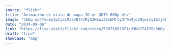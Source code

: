 ```yaml
---
source: "flickr"
title: "Animación de vista de mapa 3D en QGIS-600p-hls"
image: "360p.mp4?s=eyJpIjo1Mzk3NTY1MjA3MSwiZSI6MTcyOTYwMjc3MywicyI6IjdkMDVlZDUzYWE4ZmI3MzU3YmYyZTU5ZGY3NDY0MjA3NTY1NDVmNTAiLCJ2IjoxfQ.mp4"
date: "2024-09-06"
link: "https://live.staticflickr.com/video/53975652071/d3bb774578/360p.mp4?s=eyJpIjo1Mzk3NTY1MjA3MSwiZSI6MTcyOTYwMjc3MywicyI6IjdkMDVlZDUzYWE4ZmI3MzU3YmYyZTU5ZGY3NDY0MjA3NTY1NDVmNTAiLCJ2IjoxfQ"
draft: "true"
showcase: "map"
---
```


